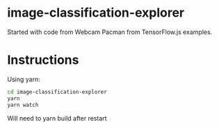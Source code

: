 # image-classification-explorer
Started with code from Webcam Pacman from TensorFlow.js examples.

# Instructions
Using yarn:
```sh
cd image-classification-explorer
yarn
yarn watch
```

Will need to yarn build after restart
